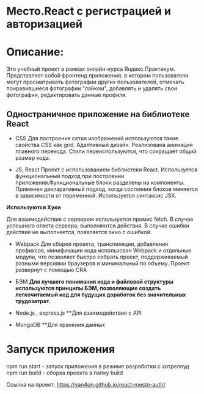 # Место.React c регистрацией и авторизацией

# Описание:
Это учебный проект в рамках онлайн-курса Яндекс.Практикум. Представляет собой фронтенд приложения, в котором пользователи могут просматривать фотографии других пользователей, отмечать понравившиеся фотографии "лайком", добавлять и удалять свои фотографии, редактировать данные профиля.

## Одностраничное приложение на библиотеке React
- CSS
Для построения сетки изображений используются такие свойства CSS как grid. Адаптивный дизайн. Реализована анимация плавного перехода. Стили переиспользуются, что сокращает общий размер кода.

- JS, React
Проект с использованием библиотеки React. Иcпользуется функциональный подход при построении приложения.Функциональные блоки разделены на компоненты. Применен декларативный подход, когда состояние блоков меняется в зависимости от переменной. Используется синтаксис JSX. 

**Используются Хуки**

Для взаимодействия с сервером используется промис fetch. В случае успешного ответа сервера, выполняются действия. В случае ошибки действие не выполняется, появляется окно с ошибкой.

- Webpack
Для сборки проекта, транспиляции, добавления префиксов, минификации кода использован Webpack и отдельные модули, что позволяет быстро собрать проект, поддерживаемый разными версиями браузеров и минимальный по объему. Проект развернут с помощью CRA

- БЭМ
**Для лучшего понимания кода и файловой структуры используются принципы БЭМ, позволяющие создать легкочитаемый код для будущих доработок без значительных трудозатрат.**

- Node.js , express.js
**Для взаимодействия с API

- MongoDB
**Для хранения данных

# Запуск приложения
npm run start - запуск приложения в режиме разработки с хотрелоуд npm run build - сборка проекта в папку build

Ссылка на проект:
https://yan4on.github.io/react-mesto-auth/
